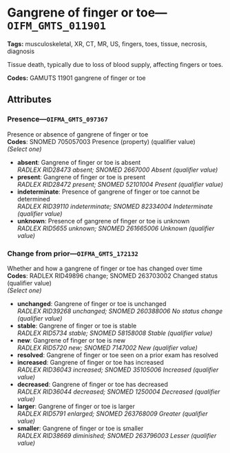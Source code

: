 # Gangrene of finger or toe—`OIFM_GMTS_011901`

**Tags:** musculoskeletal, XR, CT, MR, US, fingers, toes, tissue, necrosis, diagnosis

Tissue death, typically due to loss of blood supply, affecting fingers or toes.

**Codes:** GAMUTS 11901 gangrene of finger or toe

## Attributes

### Presence—`OIFMA_GMTS_097367`

Presence or absence of gangrene of finger or toe  
**Codes**: SNOMED 705057003 Presence (property) (qualifier value)  
*(Select one)*

- **absent**: Gangrene of finger or toe is absent  
_RADLEX RID28473 absent; SNOMED 2667000 Absent (qualifier value)_
- **present**: Gangrene of finger or toe is present  
_RADLEX RID28472 present; SNOMED 52101004 Present (qualifier value)_
- **indeterminate**: Presence of gangrene of finger or toe cannot be determined  
_RADLEX RID39110 indeterminate; SNOMED 82334004 Indeterminate (qualifier value)_
- **unknown**: Presence of gangrene of finger or toe is unknown  
_RADLEX RID5655 unknown; SNOMED 261665006 Unknown (qualifier value)_

### Change from prior—`OIFMA_GMTS_172132`

Whether and how a gangrene of finger or toe has changed over time  
**Codes**: RADLEX RID49896 change; SNOMED 263703002 Changed status (qualifier value)  
*(Select one)*

- **unchanged**: Gangrene of finger or toe is unchanged  
_RADLEX RID39268 unchanged; SNOMED 260388006 No status change (qualifier value)_
- **stable**: Gangrene of finger or toe is stable  
_RADLEX RID5734 stable; SNOMED 58158008 Stable (qualifier value)_
- **new**: Gangrene of finger or toe is new  
_RADLEX RID5720 new; SNOMED 7147002 New (qualifier value)_
- **resolved**: Gangrene of finger or toe seen on a prior exam has resolved  
- **increased**: Gangrene of finger or toe has increased  
_RADLEX RID36043 increased; SNOMED 35105006 Increased (qualifier value)_
- **decreased**: Gangrene of finger or toe has decreased  
_RADLEX RID36044 decreased; SNOMED 1250004 Decreased (qualifier value)_
- **larger**: Gangrene of finger or toe is larger  
_RADLEX RID5791 enlarged; SNOMED 263768009 Greater (qualifier value)_
- **smaller**: Gangrene of finger or toe is smaller  
_RADLEX RID38669 diminished; SNOMED 263796003 Lesser (qualifier value)_